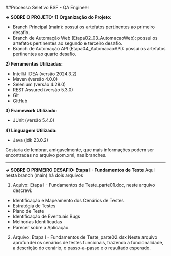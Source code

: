 ##Processo Seletivo BSF - QA Engineer

**-> SOBRE O PROJETO:**
**1) Organização do Projeto:**
   - Branch Principal (main): possui os artefatos pertinentes ao primeiro desafio.
   - Branch de Automação Web (Etapa02_03_AutomacaoWeb): possui os artefatos pertinentes ao segundo e terceiro desafio.
   - Branch de Automação API (Etapa04_AutomacaoAPI): possui os artefatos pertinentes ao quarto desafio.
  
**2) Ferramentas Utilizadas:**
   - IntelliJ IDEA (versão 2024.3.2)
   - Maven (versão 4.0.0)
   - Selenium (versão 4.28.0)
   - REST Assured (versão 5.3.0)
   - Git
   - GitHub
  
**3) Framework Utilizado:**
   - JUnit (versão 5.4.0)
     
**4) Linguagem Utilizada:**
   - Java (jdk 23.0.2)

Gostaria de lembrar, amigavelmente, que mais informações podem ser encontradas no arquivo pom.xml, nas branches.

---

**-> SOBRE O PRIMEIRO DESAFIO: Etapa I - Fundamentos de Teste**
Aqui nesta branch (main) há dois arquivos

1) Aquivo: Etapa I - Fundamentos de Teste_parte01.doc, neste arquivo descrevi:
- Identificação e Mapeamento dos Cenários de Testes
- Estratégia de Testes
- Plano de Teste
- Identificação de Eventuais Bugs
- Melhorias Identificadas
- Parecer sobre a Aplicação.

2) Arquivo: Etapa I - Fundamentos de Teste_parte02.xlsx
Neste arquivo aprofundei os cenários de testes funcionais, trazendo a funcionalidade, a descrição do cenário, o passo-a-passo e o resultado esperado.





